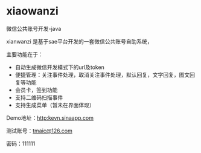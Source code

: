 xiaowanzi
=========

微信公共账号开发-java

xianwanzi 是基于sae平台开发的一套微信公共账号自助系统，

主要功能在于：
- 自动生成微信开发模式下的url及token
- 便捷管理：关注事件处理，取消关注事件处理，默认回复，文字回复，图文回复等功能
- 会员卡，签到功能
- 支持二维码扫描事件
- 支持生成菜单（暂未在界面体现）


Demo地址：[http:kevn.sinaapp.com](http:kevn.sinaapp.com)

测试账号：tmaic@126.com   

密码：111111

